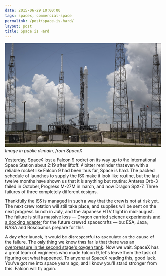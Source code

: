 ```yaml
---
date: 2015-06-29 10:00:00
tags: spacex, commercial-space
permalink: /post/space-is-hard/
layout: post
title: Space is Hard
---
```


![Falcon 9, before launch](/static/media/2015/06/falcon9-crs7.jpg)  
_Image in public domain, from SpaceX_

Yesterday, SpaceX lost a Falcon 9 rocket on its way up to the International Space Station about 2:19 after liftoff. A bitter reminder that even with a reliable rocket like Falcon 9 had been thus far, Space is hard. The packed schedule of launches to supply the ISS make it look like routine, but the last twelve months have shown us that it is anything but routine: Antares Orb-3 failed in October, Progress M-27M in march, and now Dragon SpX-7. Three failures of three completely different designs.

<!--more-->

Thankfully the ISS is managed in such a way that the crew is not at risk yet. The next crew rotation will still take place, and supplies will be sent on the next progress launch in July, and the Japanese HTV flight in mid-august. The failure is still a massive loss — Dragon carried [science experiments and a docking adapter](http://www.spaceflight101.com/dragon-spx-7-cargo-overview.html) for the future crewed spacecrafts — but ESA, Jaxa, NASA and Roscosmos prepare for this.

A day after launch, it would be disrespectful to speculate on the cause of the failure. The only thing we know thus far is that there was an [overpressure in the second stage's oxygen tank](https://twitter.com/elonmusk/status/615185076813459456). Now we wait. SpaceX has a great team of engineers who made Falcon 9, let's leave them the task of figuring out what happened. To anyone at SpaceX reading this, good luck. You've got me into space years ago, and I know you'll stand stronger from this. Falcon will fly again.
